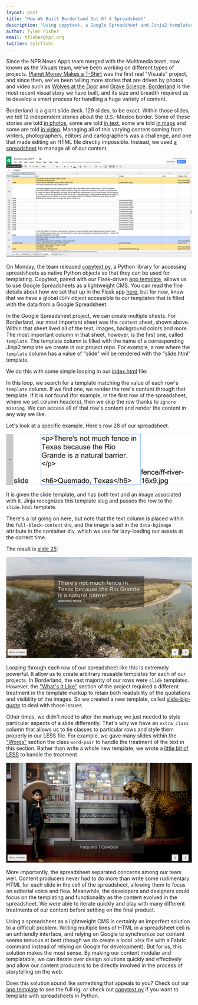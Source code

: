 ```yaml
---
layout: post
title: "How We Built Borderland Out Of A Spreadsheet"
description: "Using copytext, a Google Spreadsheet and Jinja2 templates, we built Borderland in a modular and repeatable way."
author: Tyler Fisher
email: tfisher@npr.org
twitter: tylrfishr
---
```


Since the NPR News Apps team merged with the Multimedia team, now known as the Visuals team, we've been working on different types of projects. [Planet Money Makes a T-Shirt](http://apps.npr.org/tshirt) was the first real "Visuals" project, and since then, we've been telling more stories that are driven by photos and video such as [Wolves at the Door](http://apps.npr.org/wolves) and [Grave Science](http://apps.npr.org/grave-science). [Borderland](http://apps.npr.org/borderland) is the most recent visual story we have built, and its size and breadth required us to develop a smart process for handling a huge variety of content. 

Borderland is a giant slide deck. 129 slides, to be exact. Within those slides, we tell 12 independent stories about the U.S.-Mexico border. Some of these stories are told [in photos](http://apps.npr.org/borderland/#_/empty-houses), some are told [in text](http://apps.npr.org/borderland/#_/apprehension), some are told [in maps](http://apps.npr.org/borderland/#_/drawing-the-line) and some are told [in video](http://apps.npr.org/borderland/#_/junior). Managing all of this varying content coming from writers, photographers, editors and cartographers was a challenge, and one that made editing an HTML file directly impossible. Instead, we used [a spreadsheet](https://docs.google.com/spreadsheet/ccc?key=0AlXMOHKxzQVRdGN6cHM2WFJpZ2pvRVpxM3JqNkUyMlE&usp=sharing#gid=1) to manage all of our content.

![A screenshot of our content spreadsheet](/img/spreadsheet.jpg)

On Monday, the team released [copytext.py](http://github.com/nprapps/copytext), a Python library for accessing spreadsheets as native Python objects so that they can be used for templating. Copytext, paired with our Flask-driven [app template](http://github.com/nprapps/app-template), allows us to use Google Spreadsheets as a lightweight CMS. You can read the fine details about how we set that up in the Flask app [here](http://blog.apps.npr.org/2014/04/21/introducing-copytext-py.html), but for now, know that we have a global `COPY` object accessible to our templates that is filled with the data from a Google Spreadsheet.

In the Google Spreadsheet project, we can create multiple sheets. For Borderland, our most important sheet was the `content` sheet, shown above. Within that sheet lived all of the text, images, background colors and more. The most important column in that sheet, however, is the first one, called `template`. The template column is filled with the name of a corresponding Jinja2 template we create in our project repo. For example, a row where the `template` column has a value of "slide" will be rendered with the "slide.html" template.

We do this with some simple looping in our [index.html](https://github.com/nprapps/borders-map/blob/master/templates/index.html) file:

<script src="https://gist.github.com/TylerFisher/11218882.js"> </script>

In this loop, we search for a template matching the value of each row's `template` column. If we find one, we render the row's content through that template. If it is not found (for example, in the first row of the spreadsheet, where we set column headers), then we skip the row thanks to `ignore missing`. We can access all of that row's content and render the content in any way we like.

Let's look at a specific example. Here's row 28 of our spreadsheet.

![Row 28](/img/row.jpg)

It is given the slide template, and has both text and an image associated with it. Jinja recognizes this template slug and passes the row to the `slide.html` template.

<script src="https://gist.github.com/TylerFisher/11218917.js"> </script>

There's a lot going on here, but note that the text column is placed within the `full-block-content` div, and the image is set in the `data-bgimage` attribute in the container div, which we use for lazy-loading our assets at the correct time.

The result is [slide 25](http://apps.npr.org/borderland/#_/25):

![Slide 25](/img/slide.jpg)

Looping through each row of our spreadsheet like this is extremely powerful. It allow us to create arbitrary reusable templates for each of our projects. In Borderland, the vast majority of our rows were `slide` templates. However, the ["What's It Like"](http://apps.npr.org/borderland/#_/36) section of the project required a different treatment in the template markup to retain both readability of the quotations and visibiilty of the images. So we created a new template, called [slide-big-quote](https://github.com/nprapps/borders-map/blob/master/templates/slide-big-quote.html) to deal with those issues. 

Other times, we didn't need to alter the markup; we just needed to style particular aspects of a slide differently. That's why we have an `extra_class` column that allows us to tie classes to particular rows and style them properly in our LESS file. For example, we gave many slides within the ["Words"](http://apps.npr.org/borderland/#_/words) section the class `word-pair` to handle the treatment of the text in this section. Rather than write a whole new template, we wrote a [little bit of LESS](https://github.com/nprapps/borders-map/blob/master/less/app.less#L1187) to handle the treatment. 

![Words](/img/words.jpg)

More importantly, the spreadsheet separated concerns among our team well. Content producers never had to do more than write some rudimentary HTML for each slide in the cell of the spreadsheet, allowing them to focus on editorial voice and flow. Meanwhile, the developers and designers could focus on the templating and functionality as the content evolved in the spreadsheet. We were able to iterate quickly and play with many different treatments of our content before settling on the final product.

Using a spreadsheet as a lightweight CMS is certainly an imperfect solution to a difficult problem. Writing multiple lines of HTML in a spreadsheet cell is an unfriendly interface, and relying on Google to synchronize our content seems tenuous at best (though we do create a local .xlsx file with a Fabric command instead of relying on Google for development). But for us, this solution makes the most sense. By making our content modular and templatable, we can iterate over design solutions quickly and effectively and allow our content producers to be directly involved in the process of storytelling on the web.

Does this solution sound like something that appeals to you? Check out our [app template](http://www.github.com/nprapps/app-template) to see the full rig, or check out [copytext.py](http://www.github.com/nprapps/copytext) if you want to template with spreadsheets in Python.